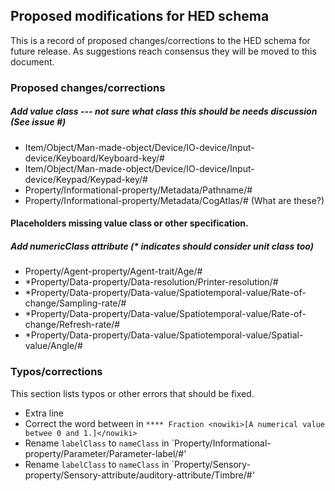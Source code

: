 ## Proposed modifications for HED schema

This is a record of proposed changes/corrections to the HED schema for future release. As suggestions reach consensus they will be moved to this document. 

### Proposed changes/corrections

##### Add value class --- not sure what class this should be needs discussion (See issue #)
- Item/Object/Man-made-object/Device/IO-device/Input-device/Keyboard/Keyboard-key/#
- Item/Object/Man-made-object/Device/IO-device/Input-device/Keypad/Keypad-key/#
- Property/Informational-property/Metadata/Pathname/#
- Property/Informational-property/Metadata/CogAtlas/# (What are these?)

#### Placeholders missing value class or other specification.

##### Add numericClass attribute (* indicates should consider unit class too)
- Property/Agent-property/Agent-trait/Age/#
- *Property/Data-property/Data-resolution/Printer-resolution/#
- *Property/Data-property/Data-value/Spatiotemporal-value/Rate-of-change/Sampling-rate/#
- *Property/Data-property/Data-value/Spatiotemporal-value/Rate-of-change/Refresh-rate/#
- *Property/Data-property/Data-value/Spatiotemporal-value/Spatial-value/Angle/#

### Typos/corrections
This section lists typos or other errors that should be fixed.

- Extra line
- Correct the word between in `**** Fraction <nowiki>[A numerical value betwee 0 and 1.]</nowiki>`
- Rename `labelClass` to `nameClass` in `Property/Informational-property/Parameter/Parameter-label/#'
- Rename `labelClass` to `nameClass` in `Property/Sensory-property/Sensory-attribute/auditory-attribute/Timbre/#'
